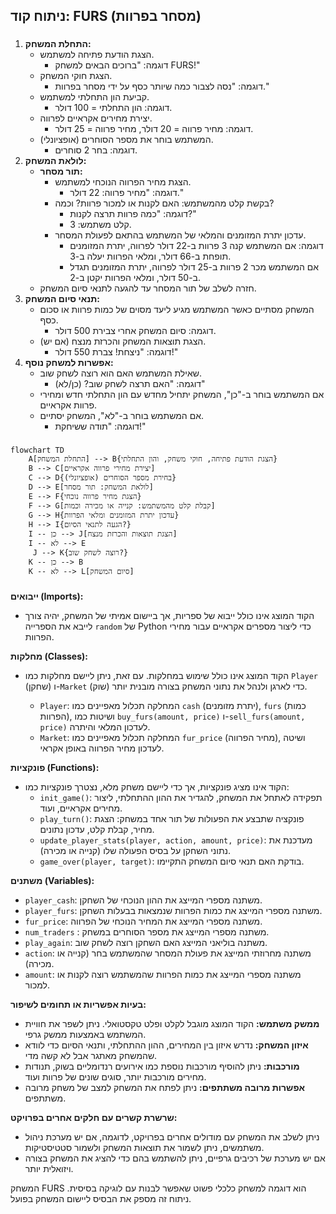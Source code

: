 ## ניתוח קוד: FURS (מסחר בפרוות)

### <algorithm>

1.  **התחלת המשחק:**
    *   הצגת הודעת פתיחה למשתמש.
        *   דוגמה: "ברוכים הבאים למשחק FURS!"
    *   הצגת חוקי המשחק.
        *   דוגמה: "נסה לצבור כמה שיותר כסף על ידי מסחר בפרוות."
    *   קביעת הון התחלתי למשתמש.
        *   דוגמה: הון התחלתי = 100 דולר.
    *   יצירת מחירים אקראיים לפרווה.
        *   דוגמה: מחיר פרווה = 20 דולר, מחיר פרווה = 25 דולר.
    *   המשתמש בוחר את מספר הסוחרים (אופציונלי).
        *   דוגמה: בחר 2 סוחרים.
2.  **לולאת המשחק:**
    *   **תור מסחר:**
        *   הצגת מחיר הפרווה הנוכחי למשתמש.
            *   דוגמה: "מחיר פרווה: 22 דולר."
        *   בקשת קלט מהמשתמש: האם לקנות או למכור פרוות? וכמה?
            *   דוגמה: "כמה פרוות תרצה לקנות?"
            *   קלט משתמש: 3.
        *   עדכון יתרת המזומנים והמלאי של המשתמש בהתאם לפעולת המסחר.
            *   דוגמה: אם המשתמש קנה 3 פרוות ב-22 דולר לפרווה, יתרת המזומנים תופחת ב-66 דולר, ומלאי הפרוות יעלה ב-3.
            *   אם המשתמש מכר 2 פרוות ב-25 דולר לפרווה, יתרת המזומנים תגדל ב-50 דולר, ומלאי הפרוות יקטן ב-2.
    *   חזרה לשלב של תור המסחר עד להגעה לתנאי סיום המשחק.
3.  **תנאי סיום המשחק:**
    *   המשחק מסתיים כאשר המשתמש מגיע ליעד מסוים של כמות פרוות או סכום כסף.
        *   דוגמה: סיום המשחק אחרי צבירת 500 דולר.
    *   הצגת תוצאות המשחק והכרזת מנצח (אם יש).
        *   דוגמה: "ניצחת! צברת 550 דולר!"
4.  **אפשרות למשחק נוסף:**
    *   שאילת המשתמש האם הוא רוצה לשחק שוב.
        *   דוגמה: "האם תרצה לשחק שוב? (כן/לא)"
    *   אם המשתמש בוחר ב-"כן", המשחק יתחיל מחדש עם הון התחלתי חדש ומחירי פרוות אקראיים.
    *   אם המשתמש בוחר ב-"לא", המשחק יסתיים.
        *   דוגמה: "תודה ששיחקת!"

### <mermaid>

```mermaid
flowchart TD
    A[התחלת המשחק] --> B{הצגת הודעת פתיחה, חוקי משחק, והון התחלתי}
    B --> C[יצירת מחירי פרווה אקראיים]
    C --> D{בחירת מספר הסוחרים (אופציונלי)}
    D --> E[לולאת המשחק: תור מסחר]
    E --> F{הצגת מחיר פרווה נוכחי}
    F --> G[קבלת קלט מהמשתמש: קנייה או מכירה וכמות]
    G --> H{עדכון יתרת המזומנים ומלאי הפרוות}
    H --> I{הגעה לתנאי הסיום?}
    I -- כן --> J[הצגת תוצאות והכרזת מנצח]
    I -- לא --> E
     J --> K{רוצה לשחק שוב?}
    K -- כן --> B
    K -- לא --> L[סיום המשחק]
```

### <explanation>

**ייבואים (Imports):**

*   הקוד המוצג אינו כולל ייבוא של ספריות, אך ביישום אמיתי של המשחק, יהיה צורך לייבא את הספרייה `random` של Python כדי ליצור מספרים אקראיים עבור מחירי הפרוות.

**מחלקות (Classes):**

*   הקוד המוצג אינו כולל שימוש במחלקות. עם זאת, ניתן ליישם מחלקות כמו `Player` (שחקן) ו-`Market` (שוק) כדי לארגן ולנהל את נתוני המשחק בצורה מובנית יותר.

    *   `Player`: המחלקה תכלול מאפיינים כמו `cash` (יתרת מזומנים), `furs` (כמות הפרוות), ושיטות כמו `buy_furs(amount, price)` ו-`sell_furs(amount, price)` לעדכון המלאי והיתרה.
    *   `Market`: המחלקה תכלול מאפיינים כמו `fur_price` (מחיר הפרווה), ושיטה לעדכון מחיר הפרווה באופן אקראי.

**פונקציות (Functions):**

*   הקוד אינו מציג פונקציות, אך כדי ליישם משחק מלא, נצטרך פונקציות כמו:
    *   `init_game()`: תפקידה לאתחל את המשחק, להגדיר את ההון ההתחלתי, ליצור מחירים אקראיים, ועוד.
    *   `play_turn()`: פונקציה שתבצע את הפעולות של תור אחד במשחק: הצגת מחיר, קבלת קלט, עדכון נתונים.
    *   `update_player_stats(player, action, amount, price)`: מעדכנת את נתוני השחקן על בסיס הפעולה שלו (קנייה או מכירה).
    *   `game_over(player, target)`: בודקת האם תנאי סיום המשחק התקיימו.

**משתנים (Variables):**

*   `player_cash`: משתנה מספרי המייצג את ההון הנוכחי של השחקן.
*   `player_furs`: משתנה מספרי המייצג את כמות הפרוות שנמצאות בבעלות השחקן.
*   `fur_price`: משתנה מספרי המייצג את המחיר הנוכחי של הפרווה.
*   `num_traders` : משתנה מספרי המייצג את מספר הסוחרים במשחק.
*   `play_again`: משתנה בוליאני המייצג האם השחקן רוצה לשחק שוב.
*   `action`: משתנה מחרוזתי המייצג את פעולת המסחר שהמשתמש בחר (קנייה או מכירה).
*   `amount`: משתנה מספרי המייצג את כמות הפרוות שהמשתמש רוצה לקנות או למכור.

**בעיות אפשריות או תחומים לשיפור:**

*   **ממשק משתמש:** הקוד המוצג מוגבל לקלט ופלט טקסטואלי. ניתן לשפר את חוויית המשתמש באמצעות ממשק גרפי.
*   **איזון המשחק:** נדרש איזון בין המחירים, ההון ההתחלתי, ותנאי הסיום כדי לוודא שהמשחק מאתגר אבל לא קשה מדי.
*   **מורכבות:** ניתן להוסיף מורכבות נוספת כמו אירועים רנדומליים בשוק, תנודות מחירים מורכבות יותר, סוגים שונים של פרוות ועוד.
*   **אפשרות מרובה משתתפים:** ניתן לפתח את המשחק למצב של משחק מרובה משתתפים.

**שרשרת קשרים עם חלקים אחרים בפרויקט:**

*   ניתן לשלב את המשחק עם מודולים אחרים בפרויקט, לדוגמה, אם יש מערכת ניהול משתמשים, ניתן לשמור את תוצאות המשחק ולשמור סטטיסטיקות.
*   אם יש מערכת של רכיבים גרפיים, ניתן להשתמש בהם כדי להציג את המשחק בצורה ויזואלית יותר.

המשחק FURS הוא דוגמה למשחק כלכלי פשוט שאפשר לבנות עם לוגיקה בסיסית. ניתוח זה מספק את הבסיס ליישום המשחק בפועל.